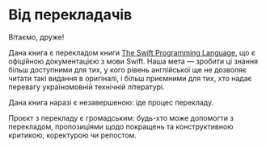 # Від перекладачів

Вітаємо, друже!

Дана книга є перекладом книги [The Swift Programming Language](https://swift.org/documentation/), що є офіційною документацією з мови Swift. Наша мета — зробити ці знання більш доступними для тих, у кого рівень англійської ще не дозволяє читати такі видання в оригіналі, і більш приємними для тих, хто надає перевагу україномовній технічній літературі.

Дана книга наразі є незавершеною: іде процес перекладу.

Проєкт з перекладу є громадським: будь-хто може допомогти з перекладом, пропозиціями щодо покращень та конструктивною критикою, коректурою чи репостом.

